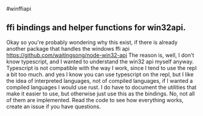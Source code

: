 #winffiapi

ffi bindings and helper functions for win32api.
-----
Okay so you're probably wondering why this exist, if there is already another package that handles the windows ffi api https://github.com/waitingsong/node-win32-api
The reason is, well, I don't know typescript, and I wanted to understand the win32 api myself anyway.
Typescript is not compatible with the way I work, since I tend to use the repl a bit too much. and yes I know you can use typescript on the repl, but I like the idea of interpreted languages, not of compiled languages, if I wanted a compiled languages I would use rust.
I do have to document the utilities that make it easier to use, but otherwise just use this as the bindings. No, not all of them are implemented. Read the code to see how everything works, create an issue if you have questions.